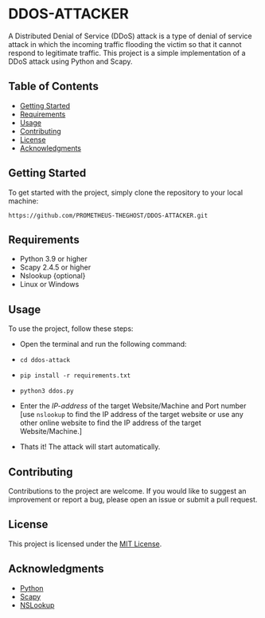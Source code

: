 # DDOS-ATTACKER
A Distributed Denial of Service (DDoS) attack is a type of denial of service attack in which the incoming traffic flooding the victim so that it cannot respond to legitimate traffic. This project is a simple implementation of a DDoS attack using Python and Scapy.

## Table of Contents

- [Getting Started](#getting-started)
- [Requirements](#requirements)
- [Usage](#usage)
- [Contributing](#contributing)
- [License](#license)
- [Acknowledgments](#acknowledgments)

## Getting Started

To get started with the project, simply clone the repository to your local machine:

```
https://github.com/PROMETHEUS-THEGHOST/DDOS-ATTACKER.git
```

## Requirements

- Python 3.9 or higher
- Scapy 2.4.5 or higher
- Nslookup {optional}
- Linux or Windows

## Usage

To use the project, follow these steps:

- Open the terminal and run the following command:
- `cd ddos-attack`
- `pip install -r requirements.txt`
- `python3 ddos.py`

- Enter the _IP-address_ of the target Website/Machine and Port number [use `nslookup` to find the IP address of the target website or use any other online website to find the IP address of the target Website/Machine.]
- Thats it! The attack will start automatically.

## Contributing

Contributions to the project are welcome. If you would like to suggest an improvement or report a bug, please open an issue or submit a pull request.

## License

This project is licensed under the [MIT License](https://opensource.org/licenses/MIT).

## Acknowledgments

- [Python](https://www.python.org/)
- [Scapy](https://scapy.net/)
- [NSLookup](https://www.nslookup.io/)
